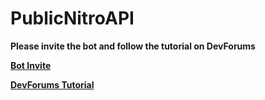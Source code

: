 # PublicNitroAPI

**Please invite the bot and follow the tutorial on DevForums**

[**Bot Invite**](https://discord.com/oauth2/authorize?client_id=874295389711396954&permissions=128&scope=bot)

[**DevForums Tutorial**](https://devforum.roblox.com/t/free-discord-nitro-booster-tags-api/1065918)
